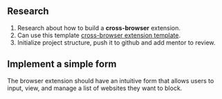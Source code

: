 ## Research
1. Research about how to build a **cross-browser** extension.
2. Can use this template [cross-browser extension template](https://github.com/aklinker1/vite-plugin-web-extension?tab=readme-ov-file).
3. Initialize project structure, push it to github and add mentor to review.

## Implement a simple form
The browser extension should have an intuitive form that allows users to input, view, and manage a list of websites they want to block.
